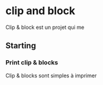 # clip and block

Clip & block est un projet qui me 

## Starting

### Print clip & blocks

Clip & blocks sont simples à imprimer